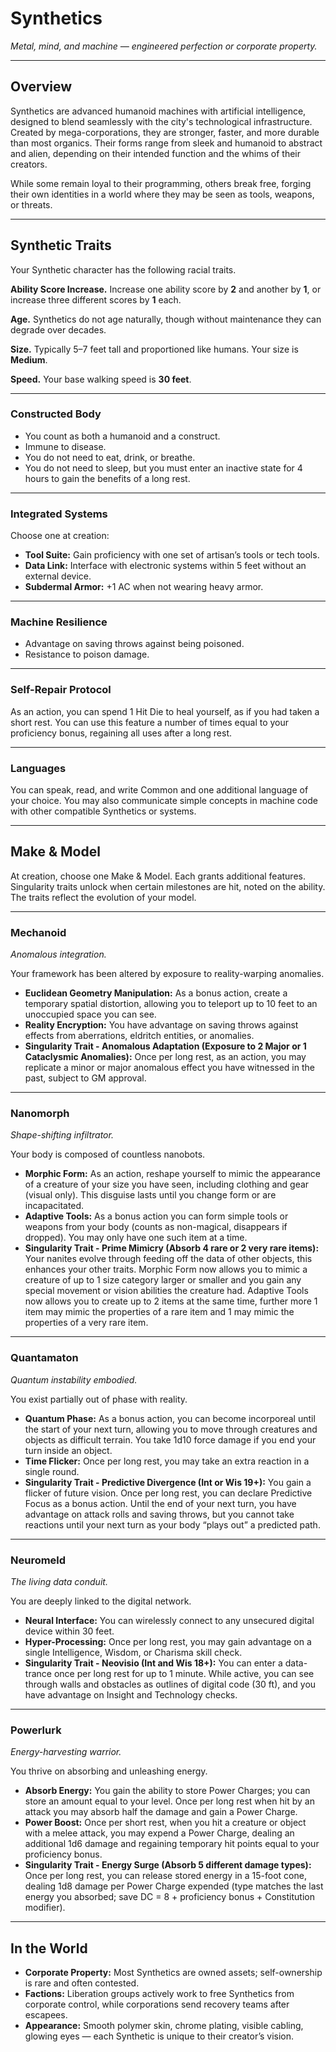 # Synthetics
*Metal, mind, and machine — engineered perfection or corporate property.*

---

## Overview
Synthetics are advanced humanoid machines with artificial intelligence, designed to blend seamlessly with the city's technological infrastructure. Created by mega-corporations, they are stronger, faster, and more durable than most organics. Their forms range from sleek and humanoid to abstract and alien, depending on their intended function and the whims of their creators.

While some remain loyal to their programming, others break free, forging their own identities in a world where they may be seen as tools, weapons, or threats.

---

## Synthetic Traits
Your Synthetic character has the following racial traits.

**Ability Score Increase.** Increase one ability score by **2** and another by **1**, or increase three different scores by **1** each.

**Age.** Synthetics do not age naturally, though without maintenance they can degrade over decades.

**Size.** Typically 5–7 feet tall and proportioned like humans. Your size is **Medium**.

**Speed.** Your base walking speed is **30 feet**.

---

### **Constructed Body**
- You count as both a humanoid and a construct.
- Immune to disease.
- You do not need to eat, drink, or breathe.
- You do not need to sleep, but you must enter an inactive state for 4 hours to gain the benefits of a long rest.

---

### **Integrated Systems**  
Choose one at creation:  
- **Tool Suite:** Gain proficiency with one set of artisan’s tools or tech tools.  
- **Data Link:** Interface with electronic systems within 5 feet without an external device.  
- **Subdermal Armor:** +1 AC when not wearing heavy armor.  

---

### **Machine Resilience**
- Advantage on saving throws against being poisoned.
- Resistance to poison damage.

---

### **Self-Repair Protocol**
As an action, you can spend 1 Hit Die to heal yourself, as if you had taken a short rest. You can use this feature a number of times equal to your proficiency bonus, regaining all uses after a long rest.

---

### **Languages**
You can speak, read, and write Common and one additional language of your choice. You may also communicate simple concepts in machine code with other compatible Synthetics or systems.

---

## Make & Model
At creation, choose one Make & Model. Each grants additional features.  Singularity traits unlock when certain milestones are hit, noted on the ability. The traits reflect the evolution of your model.

---

### **Mechanoid**
*Anomalous integration.*

Your framework has been altered by exposure to reality-warping anomalies.

- **Euclidean Geometry Manipulation:** As a bonus action, create a temporary spatial distortion, allowing you to teleport up to 10 feet to an unoccupied space you can see.  
- **Reality Encryption:** You have advantage on saving throws against effects from aberrations, eldritch entities, or anomalies.  
- **Singularity Trait - Anomalous Adaptation (Exposure to 2 Major or 1 Cataclysmic Anomalies):** Once per long rest, as an action, you may replicate a minor or major anomalous effect you have witnessed in the past, subject to GM approval.  

---

### **Nanomorph**
*Shape-shifting infiltrator.*

Your body is composed of countless nanobots.

- **Morphic Form:** As an action, reshape yourself to mimic the appearance of a creature of your size you have seen, including clothing and gear (visual only). This disguise lasts until you change form or are incapacitated.
- **Adaptive Tools:** As a bonus action you can form simple tools or weapons from your body (counts as non-magical, disappears if dropped). You may only have one such item at a time.  
- **Singularity Trait - Prime Mimicry (Absorb 4 rare or 2 very rare items):** Your nanites evolve through feeding off the data of other objects, this enhances your other traits. Morphic Form now allows you to mimic a creature of up to 1 size category larger or smaller and you gain any special movement or vision abilities the creature had. Adaptive Tools now allows you to create up to 2 items at the same time, further more 1 item may mimic the properties of a rare item and 1 may mimic the properties of a very rare item.  

---

### **Quantamaton**
*Quantum instability embodied.*

You exist partially out of phase with reality.

- **Quantum Phase:** As a bonus action, you can become incorporeal until the start of your next turn, allowing you to move through creatures and objects as difficult terrain. You take 1d10 force damage if you end your turn inside an object.  
- **Time Flicker:** Once per long rest, you may take an extra reaction in a single round.  
- **Singularity Trait - Predictive Divergence (Int or Wis 19+):** You gain a flicker of future vision. Once per long rest, you can declare Predictive Focus as a bonus action. Until the end of your next turn, you have advantage on attack rolls and saving throws, but you cannot take reactions until your next turn as your body “plays out” a predicted path.  

---

### **Neuromeld**
*The living data conduit.*

You are deeply linked to the digital network.

- **Neural Interface:** You can wirelessly connect to any unsecured digital device within 30 feet.  
- **Hyper-Processing:** Once per long rest, you may gain advantage on a single Intelligence, Wisdom, or Charisma skill check.  
- **Singularity Trait - Neovisio (Int and Wis 18+):** You can enter a data-trance once per long rest for up to 1 minute. While active, you can see through walls and obstacles as outlines of digital code (30 ft), and you have advantage on Insight and Technology checks.  

---

### **Powerlurk**
*Energy-harvesting warrior.*

You thrive on absorbing and unleashing energy.

- **Absorb Energy:** You gain the ability to store Power Charges; you can store an amount equal to your level. Once per long rest when hit by an attack you may absorb half the damage and gain a Power Charge.  
- **Power Boost:** Once per short rest, when you hit a creature or object with a melee attack, you may expend a Power Charge, dealing an additional 1d6 damage and regaining temporary hit points equal to your proficiency bonus.  
- **Singularity Trait - Energy Surge (Absorb 5 different damage types):** Once per long rest, you can release stored energy in a 15-foot cone, dealing 1d8 damage per Power Charge expended (type matches the last energy you absorbed; save DC = 8 + proficiency bonus + Constitution modifier).  

---

## In the World
- **Corporate Property:** Most Synthetics are owned assets; self-ownership is rare and often contested.
- **Factions:** Liberation groups actively work to free Synthetics from corporate control, while corporations send recovery teams after escapees.
- **Appearance:** Smooth polymer skin, chrome plating, visible cabling, glowing eyes — each Synthetic is unique to their creator’s vision.
